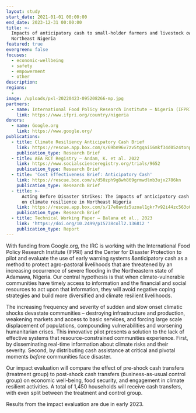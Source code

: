 ```yaml
---
layout: study
start_date: 2021-01-01 00:00:00
end_date: 2023-12-31 00:00:00
title: >-
  Impacts of anticipatory cash to small-holder farmers and livestock owners in
  Northeast Nigeria
featured: true
evergreen: false
focuses:
  - economic-wellbeing
  - safety
  - empowerment
  - other
description:
regions:
  -
image: /uploads/pxl-20220423-095208266-mp.jpg
partners:
  - name: International Food Policy Research Institute – Nigeria (IFPRI)
    link: https://www.ifpri.org/country/nigeria
donors:
  - name: Google.org
    link: https://www.google.org/
publications:
  - title: Climate Resiliency Anticipatory Cash Brief
    link: https://rescue.app.box.com/s/69bn96v7zv5tgqaii6mkf34d05z4tonp
    publication_type: Research Brief
  - title: AEA RCT Registry – Andam, K. et al. 2022
    link: https://www.socialscienceregistry.org/trials/9652
    publication_type: Research Brief
  - title: 'Cost Effectiveness Brief: Anticipatory Cash'
    link: https://rescue.box.com/s/d50zph9g8wh869grmwdlmb3ujx2786kn
    publication_type: Research Brief
  - title: >-
      Acting Before Disaster Strikes: The impacts of anticipatory cash transfers
      on climate resilience in Northeast Nigeria
    link: https://rescue.app.box.com/s/17e0avdz5uzoal1gkr7v92i44zc563o0
    publication_type: Research Brief
  - title: Technical Working Paper – Balana et al., 2023
    link: 'https://doi.org/10.2499/p15738coll2.136812 '
    publication_type: Report
---
```

With funding from Google.org, the IRC is working with the International Food Policy Research Institute (IFPRI) and the Center for Disaster Protection to pilot and evaluate the use of early warning systems &anticipatory cash as a method to protect agro-pastoral livelihoods that are threatened by an increasing occurrence of severe flooding in the Northeastern state of Adamawa, Nigeria. Our central hypothesis is that when climate-vulnerable communities have timely access to information and the financial and social resources to act upon that information, they will avoid negative coping strategies and build more diversified and climate resilient livelihoods.

The increasing frequency and severity of sudden and slow onset climatic shocks devastate communities – destroying infrastructure and production, weakening markets and access to basic services, and forcing large scale displacement of populations, compounding vulnerabilities and worsening humanitarian crises. This innovative pilot presents a solution to the lack of effective systems that resource-constrained communities experience. First, by disseminating real-time information about climate risks and their severity. Second, by distributing cash assistance at critical and pivotal moments *before* communities face disaster.

Our impact evaluation will compare the effect of pre-shock cash transfers (treatment group) to post-shock cash transfers (business-as-usual control group) on economic well-being, food security, and engagement in climate resilient activities. A total of 1,450 households will receive cash transfers, with even split between the treatment and control group.

Results from the impact evaluation are due in early 2023.